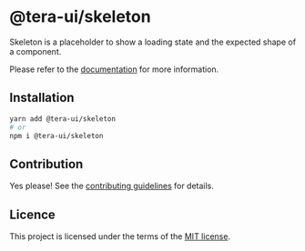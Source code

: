 # @tera-ui/skeleton

Skeleton is a placeholder to show a loading state and the expected shape of a component.

Please refer to the [documentation](https://nextui.org/docs/components/skeleton) for more information.

## Installation

```sh
yarn add @tera-ui/skeleton
# or
npm i @tera-ui/skeleton
```

## Contribution

Yes please! See the
[contributing guidelines](https://github.com/nextui-org/nextui/blob/master/CONTRIBUTING.md)
for details.

## Licence

This project is licensed under the terms of the
[MIT license](https://github.com/nextui-org/nextui/blob/master/LICENSE).
